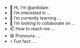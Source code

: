 - 👋 Hi, I’m @anlkdam
- 👀 I’m interested in ...
- 🌱 I’m currently learning ...
- 💞️ I’m looking to collaborate on ...
- 📫 How to reach me ...
- 😄 Pronouns: ...
- ⚡ Fun fact: ...

<!--- 
anlkdam/anlkdam is a ✨ special ✨ repository because its `README.md` (this file) appears on your GitHub profile.
You can click the Preview link to take a look at your changes.
--->
